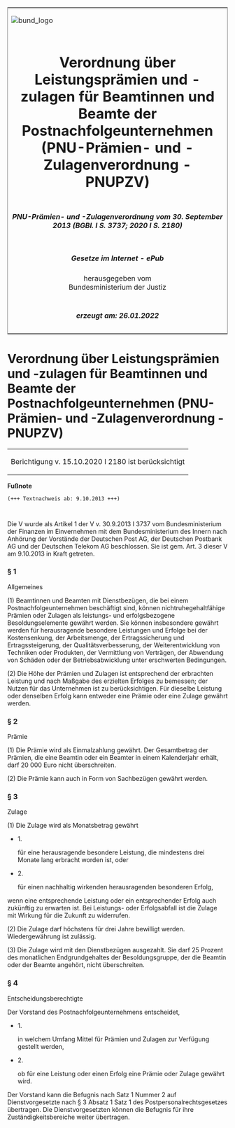 <span id="DECKBLATT.html"></span>

<table border="0" frame="border" width="100%">

<tr valign="top">

<td align="left">

![bund\_logo](BfJ_2021_Web_de_de.gif)

</td>

<td align="right">

 

</td>

</tr>

<tr align="center" valign="middle">

<td colspan="2">

# Verordnung über Leistungsprämien und -zulagen für Beamtinnen und Beamte der Postnachfolgeunternehmen (PNU-Prämien- und -Zulagenverordnung - PNUPZV)

</td>

</tr>

<tr align="center" valign="middle">

<td colspan="2">

##### PNU-Prämien- und -Zulagenverordnung vom 30. September 2013 (BGBl. I S. 3737; 2020 I S. 2180)

</td>

</tr>

<tr align="center" valign="middle">

<td colspan="2">

  
  

##### Gesetze im Internet - ePub  
  
herausgegeben vom  
Bundesministerium der Justiz

</td>

</tr>

<tr align="center" valign="bottom">

<td colspan="2">

  
  

##### erzeugt am: 26.01.2022

</td>

</tr>

</table>

<span id="BJNR373710013.html"></span>

# Verordnung über Leistungsprämien und -zulagen für Beamtinnen und Beamte der Postnachfolgeunternehmen (PNU-Prämien- und -Zulagenverordnung - PNUPZV)

<div>

<div class="jnhtml">

<table width="100%">

<colgroup>

<col width="10%">

</col>

<col width="90%">

</col>

</colgroup>

<tr>

<td colspan="2">

Berichtigung v. 15.10.2020 I 2180 ist berücksichtigt

</div>

</div>

</td>

</tr>

</table>

</div>

</div>

<div>

  
**Fußnote**

<div class="jnhtml">

<div>

<div class="jurAbsatz">

  

``` 
(+++ Textnachweis ab: 9.10.2013 +++)

 
```

Die V wurde als Artikel 1 der V v. 30.9.2013 I 3737 vom
Bundesministerium der Finanzen im Einvernehmen mit dem Bundesministerium
des Innern nach Anhörung der Vorstände der Deutschen Post AG, der
Deutschen Postbank AG und der Deutschen Telekom AG beschlossen. Sie ist
gem. Art. 3 dieser V am 9.10.2013 in Kraft getreten.

</div>

</div>

</div>

</div>

<span id="BJNR373710013BJNE000100000.html"></span>

### § 1  
Allgemeines

<div>

<div class="jnhtml">

<div>

<div class="jurAbsatz">

(1) Beamtinnen und Beamten mit Dienstbezügen, die bei einem
Postnachfolgeunternehmen beschäftigt sind, können nichtruhegehaltfähige
Prämien oder Zulagen als leistungs- und erfolgsbezogene
Besoldungselemente gewährt werden. Sie können insbesondere gewährt
werden für herausragende besondere Leistungen und Erfolge bei der
Kostensenkung, der Arbeitsmenge, der Ertragssicherung und
Ertragssteigerung, der Qualitätsverbesserung, der Weiterentwicklung von
Techniken oder Produkten, der Vermittlung von Verträgen, der Abwendung
von Schäden oder der Betriebsabwicklung unter erschwerten Bedingungen.

</div>

<div class="jurAbsatz">

(2) Die Höhe der Prämien und Zulagen ist entsprechend der erbrachten
Leistung und nach Maßgabe des erzielten Erfolges zu bemessen; der Nutzen
für das Unternehmen ist zu berücksichtigen. Für dieselbe Leistung oder
denselben Erfolg kann entweder eine Prämie oder eine Zulage gewährt
werden.

</div>

</div>

</div>

</div>

<span id="BJNR373710013BJNE000200000.html"></span>

### § 2  
Prämie

<div>

<div class="jnhtml">

<div>

<div class="jurAbsatz">

(1) Die Prämie wird als Einmalzahlung gewährt. Der Gesamtbetrag der
Prämien, die eine Beamtin oder ein Beamter in einem Kalenderjahr
erhält, darf 20 000 Euro nicht überschreiten.

</div>

<div class="jurAbsatz">

(2) Die Prämie kann auch in Form von Sachbezügen gewährt werden.

</div>

</div>

</div>

</div>

<span id="BJNR373710013BJNE000300000.html"></span>

### § 3  
Zulage

<div>

<div class="jnhtml">

<div>

<div class="jurAbsatz">

(1) Die Zulage wird als Monatsbetrag gewährt

  - 1\.
    
    <div>
    
    für eine herausragende besondere Leistung, die mindestens drei
    Monate lang erbracht worden ist, oder
    
    </div>

  - 2\.
    
    <div>
    
    für einen nachhaltig wirkenden herausragenden besonderen Erfolg,
    
    </div>

wenn eine entsprechende Leistung oder ein entsprechender Erfolg auch
zukünftig zu erwarten ist. Bei Leistungs- oder Erfolgsabfall ist die
Zulage mit Wirkung für die Zukunft zu widerrufen.

</div>

<div class="jurAbsatz">

(2) Die Zulage darf höchstens für drei Jahre bewilligt werden.
Wiedergewährung ist zulässig.

</div>

<div class="jurAbsatz">

(3) Die Zulage wird mit den Dienstbezügen ausgezahlt. Sie darf 25
Prozent des monatlichen Endgrundgehaltes der Besoldungsgruppe, der die
Beamtin oder der Beamte angehört, nicht überschreiten.

</div>

</div>

</div>

</div>

<span id="BJNR373710013BJNE000400000.html"></span>

### § 4  
Entscheidungsberechtigte

<div>

<div class="jnhtml">

<div>

<div class="jurAbsatz">

Der Vorstand des Postnachfolgeunternehmens entscheidet,

  - 1\.
    
    <div>
    
    in welchem Umfang Mittel für Prämien und Zulagen zur Verfügung
    gestellt werden,
    
    </div>

  - 2\.
    
    <div>
    
    ob für eine Leistung oder einen Erfolg eine Prämie oder Zulage
    gewährt wird.
    
    </div>

Der Vorstand kann die Befugnis nach Satz 1 Nummer 2 auf
Dienstvorgesetzte nach § 3 Absatz 1 Satz 1 des
Postpersonalrechtsgesetzes übertragen. Die Dienstvorgesetzten können die
Befugnis für ihre Zuständigkeitsbereiche weiter übertragen.

</div>

</div>

</div>

</div>
